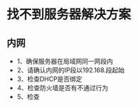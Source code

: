 # 找不到服务器解决方案
## 内网
- 1、确保服务器在局域网同一网段内
- 2、请确认内网的IP段以192.168.段起始
- 3、检查DHCP是否绑定
- 4、检查防火墙是否有不通过行为
- 5、检查